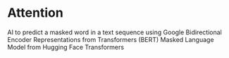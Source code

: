 # Attention
 AI to predict a masked word in a text sequence using Google Bidirectional Encoder Representations from Transformers (BERT) Masked Language Model from Hugging Face Transformers
